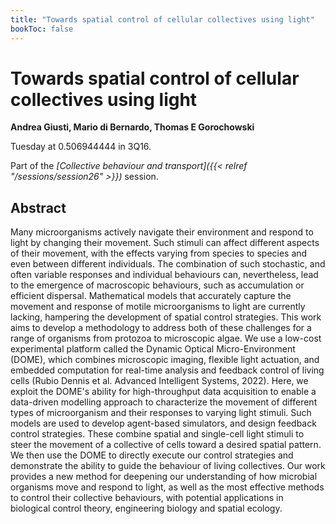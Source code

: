 ```yaml
---
title: "Towards spatial control of cellular collectives using light"
bookToc: false
---
```


# Towards spatial control of cellular collectives using light

**Andrea Giusti, Mario di Bernardo, Thomas E Gorochowski**

Tuesday at 0.506944444 in 3Q16.

Part of the *[Collective behaviour and transport]({{< relref "/sessions/session26" >}})* session.

## Abstract

Many microorganisms actively navigate their environment and respond to light by changing their movement. Such stimuli can affect different aspects of their movement, with the effects varying from species to species and even between different individuals. The combination of such stochastic, and often variable responses and individual behaviours can, nevertheless, lead to the emergence of macroscopic behaviours, such as accumulation or efficient dispersal. Mathematical models that accurately capture the movement and response of motile microorganisms to light are currently lacking, hampering the development of spatial control strategies. This work aims to develop a methodology to address both of these challenges for a range of organisms from protozoa to microscopic algae. 
We use a low-cost experimental platform called the Dynamic Optical Micro-Environment (DOME), which combines microscopic imaging, flexible light actuation, and embedded computation for real-time analysis and feedback control of living cells (Rubio Dennis et al. Advanced Intelligent Systems, 2022). Here, we exploit the DOME's ability for high-throughput data acquisition to enable a data-driven modelling approach to characterize the movement of different types of microorganism and their responses to varying light stimuli. 
Such models are used to develop agent-based simulators, and design feedback control strategies. These combine spatial and single-cell light stimuli to steer the movement of a collective of cells toward a desired spatial pattern. We then use the DOME to directly execute our control strategies and demonstrate the ability to guide the behaviour of living collectives. Our work provides a new method for deepening our understanding of how microbial organisms move and respond to light, as well as the most effective methods to control their collective behaviours, with potential applications in biological control theory, engineering biology and spatial ecology.


